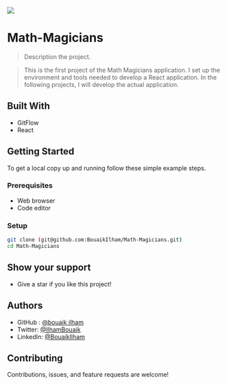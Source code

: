 
![](https://img.shields.io/badge/Microverse-blueviolet)

# Math-Magicians

> Description the project.

> This is the first project of the Math Magicians application. I set up the environment and tools needed to develop a React application. In the following projects, I will develop the actual application.


## Built With
- GitFlow
- React


## Getting Started


To get a local copy up and running follow these simple example steps.

### Prerequisites

- Web browser
- Code editor

### Setup
```bash
git clone (git@github.com:BouaikIlham/Math-Magicians.git)
cd Math-Magicians
```

## Show your support

- Give a star if you like this project!

## Authors

-  GitHub : [@bouaik ilham](https://github.com/BouaikIlham)
- Twitter: [@IlhamBouaik](https://twitter.com/IlhamBouaik)
- LinkedIn: [@BouaikIlham](https://www.linkedin.com/in/bouaik-ilham-478478230/)

## Contributing

Contributions, issues, and feature requests are welcome!
